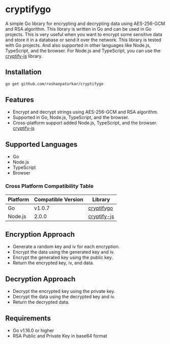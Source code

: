 # cryptifygo

A simple Go library for encrypting and decrypting data using AES-256-GCM and RSA algorithm.
This library is written in Go and can be used in Go projects. This is very useful when you want to encrypt some sensitive data and store it in a database or send it over the network.
This library is tested with Go projects. And also supported in other languages like Node.js, TypeScript, and the browser. 
For Node.js and TypeScript, you can use the [cryptify-js](https://www.npmjs.com/package/cryptify-js) library.

## Installation
```bash
go get github.com/roshanpaturkar/cryptifygo
```

## Features
- Encrypt and decrypt strings using AES-256-GCM and RSA algorithm.
- Supported in Go, Node.js, TypeScript, and the browser.
- Cross-platform support added Node.js, TypeScript, and the browser. [cryptify-js](https://www.npmjs.com/package/cryptify-js)

## Supported Languages
- Go
- Node.js
- TypeScript
- Browser

### Cross Platform Compatibility Table
| Platform | Compatible Version | Library |
| --- | --- | --- |
| Go | v1.0.7 | [cryptifygo](https://pkg.go.dev/github.com/roshanpaturkar/cryptifygo@v1.0.7#section-readme)
| Node.js | 2.0.0 | [cryptify-js](https://www.npmjs.com/package/cryptify-js)

## Encryption Approach
- Generate a random key and iv for each encryption.
- Encrypt the data using the generated key and iv.
- Encrypt the generated key using the public key.
- Return the encrypted key, iv, and data.

## Decryption Approach
- Decrypt the encrypted key using the private key.
- Decrypt the data using the decrypted key and iv.
- Return the decrypted data.

## Requirements
- Go v1.16.0 or higher
- RSA Public and Private Key in base64 format
